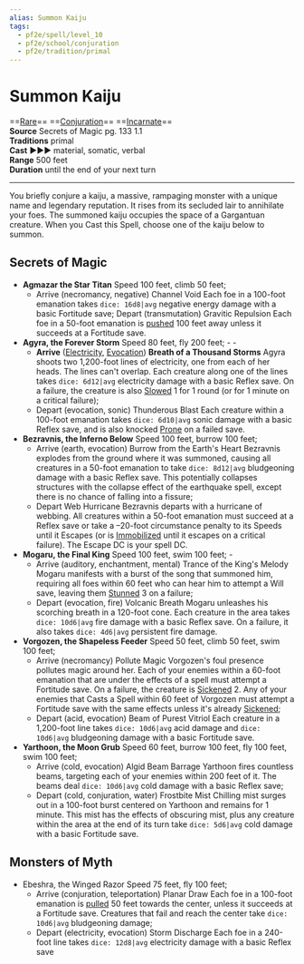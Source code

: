 ```yaml
---
alias: Summon Kaiju
tags:
  - pf2e/spell/level_10
  - pf2e/school/conjuration
  - pf2e/tradition/primal
---
```


# Summon Kaiju

==[Rare](../../../Traits/Rare.md)== ==[Conjuration](../../../Traits/Conjuration.md)== ==[Incarnate](../../../Traits/Incarnate.md)==  
__Source__ Secrets of Magic pg. 133 1.1  
**Traditions** primal  
**Cast** ►►► material, somatic, verbal  
**Range** 500 feet  
**Duration** until the end of your next turn

---

You briefly conjure a kaiju, a massive, rampaging monster with a unique name and legendary reputation. It rises from its secluded lair to annihilate your foes. The summoned kaiju occupies the space of a Gargantuan creature. When you Cast this Spell, choose one of the kaiju below to summon.

## Secrets of Magic

- **Agmazar the Star Titan** Speed 100 feet, climb 50 feet;
	- Arrive (necromancy, negative) Channel Void Each foe in a 100-foot emanation takes `dice: 16d8|avg` negative energy damage with a basic Fortitude save; Depart (transmutation) Gravitic Repulsion Each foe in a 50-foot emanation is [pushed](../../../Rules/Forced%20Movement.md) 100 feet away unless it succeeds at a Fortitude save.
- **Agyra, the Forever Storm** Speed 80 feet, fly 200 feet; - -
	- **Arrive** ([Electricity](../../../Traits/Electricity.md), [Evocation](../../../Traits/Evocation.md)) **Breath of a Thousand Storms** Agyra shoots two 1,200-foot lines of electricity, one from each of her heads. The lines can't overlap. Each creature along one of the lines takes `dice: 6d12|avg` electricity damage with a basic Reflex save. On a failure, the creature is also [Slowed](../../../Conditions/Slowed.md) 1 for 1 round (or for 1 minute on a critical failure);
	- Depart (evocation, sonic) Thunderous Blast Each creature within a 100-foot emanation takes `dice: 6d10|avg` sonic damage with a basic Reflex save, and is also knocked [Prone](../../../Conditions/Prone.md) on a failed save.
- **Bezravnis, the Inferno Below** Speed 100 feet, burrow 100 feet;
	- Arrive (earth, evocation) Burrow from the Earth's Heart Bezravnis explodes from the ground where it was summoned, causing all creatures in a 50-foot emanation to take `dice: 8d12|avg` bludgeoning damage with a basic Reflex save. This potentially collapses structures with the collapse effect of the earthquake spell, except there is no chance of falling into a fissure;
	- Depart Web Hurricane Bezravnis departs with a hurricane of webbing. All creatures within a 50-foot emanation must succeed at a Reflex save or take a –20-foot circumstance penalty to its Speeds until it Escapes (or is [Immobilized](../../../Conditions/Immobilized.md) until it escapes on a critical failure). The Escape DC is your spell DC.
- **Mogaru, the Final King** Speed 100 feet, swim 100 feet; -
	- Arrive (auditory, enchantment, mental) Trance of the King's Melody Mogaru manifests with a burst of the song that summoned him, requiring all foes within 60 feet who can hear him to attempt a Will save, leaving them [Stunned](../../../Conditions/Stunned.md) 3 on a failure;
	- Depart (evocation, fire) Volcanic Breath Mogaru unleashes his scorching breath in a 120-foot cone. Each creature in the area takes `dice: 10d6|avg` fire damage with a basic Reflex save. On a failure, it also takes `dice: 4d6|avg` persistent fire damage.
- **Vorgozen, the Shapeless Feeder** Speed 50 feet, climb 50 feet, swim 100 feet;
	- Arrive (necromancy) Pollute Magic Vorgozen's foul presence pollutes magic around her. Each of your enemies within a 60-foot emanation that are under the effects of a spell must attempt a Fortitude save. On a failure, the creature is [Sickened](../../../Conditions/Sickened.md) 2. Any of your enemies that Casts a Spell within 60 feet of Vorgozen must attempt a Fortitude save with the same effects unless it's already [Sickened](../../../Conditions/Sickened.md);
	- Depart (acid, evocation) Beam of Purest Vitriol Each creature in a 1,200-foot line takes `dice: 10d6|avg` acid damage and `dice: 10d6|avg` bludgeoning damage with a basic Fortitude save.
- **Yarthoon, the Moon Grub** Speed 60 feet, burrow 100 feet, fly 100 feet, swim 100 feet;
	- Arrive (cold, evocation) Algid Beam Barrage Yarthoon fires countless beams, targeting each of your enemies within 200 feet of it. The beams deal `dice: 10d6|avg` cold damage with a basic Reflex save;
	- Depart (cold, conjuration, water) Frostbite Mist Chilling mist surges out in a 100-foot burst centered on Yarthoon and remains for 1 minute. This mist has the effects of obscuring mist, plus any creature within the area at the end of its turn take `dice: 5d6|avg` cold damage with a basic Fortitude save.

## Monsters of Myth

- Ebeshra, the Winged Razor Speed 75 feet, fly 100 feet;
	- Arrive (conjuration, teleportation) Planar Draw Each foe in a 100-foot emanation is [pulled](../../../Rules/Forced%20Movement.md) 50 feet towards the center, unless it succeeds at a Fortitude save. Creatures that fail and reach the center take `dice: 10d6|avg` bludgeoning damage;
	- Depart (electricity, evocation) Storm Discharge Each foe in a 240-foot line takes `dice: 12d8|avg` electricity damage with a basic Reflex save
